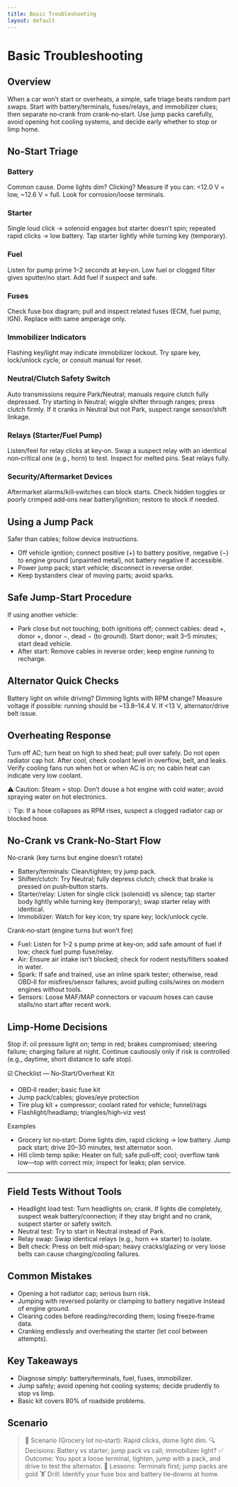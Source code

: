 ```yaml
---
title: Basic Troubleshooting
layout: default
---
```


# Basic Troubleshooting

## Overview
When a car won’t start or overheats, a simple, safe triage beats random part swaps. Start with battery/terminals, fuses/relays, and immobilizer clues; then separate no‑crank from crank‑no‑start. Use jump packs carefully, avoid opening hot cooling systems, and decide early whether to stop or limp home.

## No-Start Triage
### Battery
Common cause. Dome lights dim? Clicking? Measure if you can: <12.0 V = low, ~12.6 V = full. Look for corrosion/loose terminals.

### Starter
Single loud click → solenoid engages but starter doesn’t spin; repeated rapid clicks → low battery. Tap starter lightly while turning key (temporary).

### Fuel
Listen for pump prime 1–2 seconds at key‑on. Low fuel or clogged filter gives sputter/no start. Add fuel if suspect and safe.

### Fuses
Check fuse box diagram; pull and inspect related fuses (ECM, fuel pump, IGN). Replace with same amperage only.

### Immobilizer Indicators
Flashing key/light may indicate immobilizer lockout. Try spare key, lock/unlock cycle, or consult manual for reset.

### Neutral/Clutch Safety Switch
Auto transmissions require Park/Neutral; manuals require clutch fully depressed. Try starting in Neutral; wiggle shifter through ranges; press clutch firmly. If it cranks in Neutral but not Park, suspect range sensor/shift linkage.

### Relays (Starter/Fuel Pump)
Listen/feel for relay clicks at key‑on. Swap a suspect relay with an identical non‑critical one (e.g., horn) to test. Inspect for melted pins. Seat relays fully.

### Security/Aftermarket Devices
Aftermarket alarms/kill‑switches can block starts. Check hidden toggles or poorly crimped add‑ons near battery/ignition; restore to stock if needed.

## Using a Jump Pack
Safer than cables; follow device instructions.

- Off vehicle ignition; connect positive (+) to battery positive, negative (−) to engine ground (unpainted metal), not battery negative if accessible.
- Power jump pack; start vehicle; disconnect in reverse order.
- Keep bystanders clear of moving parts; avoid sparks.

## Safe Jump-Start Procedure
If using another vehicle:

- Park close but not touching; both ignitions off; connect cables: dead +, donor +, donor −, dead − (to ground). Start donor; wait 3–5 minutes; start dead vehicle.
- After start: Remove cables in reverse order; keep engine running to recharge.

## Alternator Quick Checks
Battery light on while driving? Dimming lights with RPM change? Measure voltage if possible: running should be ~13.8–14.4 V. If <13 V, alternator/drive belt issue.

## Overheating Response
Turn off AC; turn heat on high to shed heat; pull over safely. Do not open radiator cap hot. After cool, check coolant level in overflow, belt, and leaks. Verify cooling fans run when hot or when AC is on; no cabin heat can indicate very low coolant.

⚠️ Caution: Steam = stop. Don’t douse a hot engine with cold water; avoid spraying water on hot electronics.

💡 Tip: If a hose collapses as RPM rises, suspect a clogged radiator cap or blocked hose.

## No-Crank vs Crank-No-Start Flow
No‑crank (key turns but engine doesn’t rotate)
- Battery/terminals: Clean/tighten; try jump pack.
- Shifter/clutch: Try Neutral; fully depress clutch; check that brake is pressed on push‑button starts.
- Starter/relay: Listen for single click (solenoid) vs silence; tap starter body lightly while turning key (temporary); swap starter relay with identical.
- Immobilizer: Watch for key icon; try spare key; lock/unlock cycle.

Crank‑no‑start (engine turns but won’t fire)
- Fuel: Listen for 1–2 s pump prime at key‑on; add safe amount of fuel if low; check fuel pump fuse/relay.
- Air: Ensure air intake isn’t blocked; check for rodent nests/filters soaked in water.
- Spark: If safe and trained, use an inline spark tester; otherwise, read OBD‑II for misfires/sensor failures; avoid pulling coils/wires on modern engines without tools.
- Sensors: Loose MAF/MAP connectors or vacuum hoses can cause stalls/no start after recent work.

## Limp-Home Decisions
Stop if: oil pressure light on; temp in red; brakes compromised; steering failure; charging failure at night. Continue cautiously only if risk is controlled (e.g., daytime, short distance to safe stop).

☑️ Checklist — No‑Start/Overheat Kit
- OBD‑II reader; basic fuse kit
- Jump pack/cables; gloves/eye protection
- Tire plug kit + compressor; coolant rated for vehicle; funnel/rags
- Flashlight/headlamp; triangles/high‑viz vest

Examples
- Grocery lot no‑start: Dome lights dim, rapid clicking → low battery. Jump pack start; drive 20–30 minutes, test alternator soon.
- Hill climb temp spike: Heater on full; safe pull‑off; cool; overflow tank low—top with correct mix; inspect for leaks; plan service.

---

## Field Tests Without Tools
- Headlight load test: Turn headlights on; crank. If lights die completely, suspect weak battery/connection; if they stay bright and no crank, suspect starter or safety switch.
- Neutral test: Try to start in Neutral instead of Park.
- Relay swap: Swap identical relays (e.g., horn ↔ starter) to isolate.
- Belt check: Press on belt mid‑span; heavy cracks/glazing or very loose belts can cause charging/cooling failures.

## Common Mistakes
- Opening a hot radiator cap; serious burn risk.
- Jumping with reversed polarity or clamping to battery negative instead of engine ground.
- Clearing codes before reading/recording them; losing freeze‑frame data.
- Cranking endlessly and overheating the starter (let cool between attempts).

## Key Takeaways
- Diagnose simply: battery/terminals, fuel, fuses, immobilizer.
- Jump safely; avoid opening hot cooling systems; decide prudently to stop vs limp.
- Basic kit covers 80% of roadside problems.

## Scenario

> 🧭 Scenario (Grocery lot no‑start): Rapid clicks, dome light dim.
> 🔍 Decisions: Battery vs starter; jump pack vs call; immobilizer light?
> ✅ Outcome: You spot a loose terminal, tighten, jump with a pack, and drive to test the alternator.
> 🧠 Lessons: Terminals first; jump packs are gold
> 🏋️ Drill: Identify your fuse box and battery tie‑downs at home.

